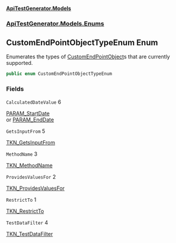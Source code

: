 #### [ApiTestGenerator.Models](ApiTestGenerator.Models.md 'ApiTestGenerator.Models')
### [ApiTestGenerator.Models.Enums](ApiTestGenerator.Models.md#ApiTestGenerator.Models.Enums 'ApiTestGenerator.Models.Enums')

## CustomEndPointObjectTypeEnum Enum

Enumerates the types of [CustomEndPointObject](https://docs.microsoft.com/en-us/dotnet/api/CustomEndPointObject 'CustomEndPointObject')s that are currently supported.

```csharp
public enum CustomEndPointObjectTypeEnum
```
### Fields

<a name='ApiTestGenerator.Models.Enums.CustomEndPointObjectTypeEnum.CalculatedDateValue'></a>

`CalculatedDateValue` 6

[PARAM_StartDate](ParseTokens.md#ApiTestGenerator.Models.Consts.ParseTokens.PARAM_StartDate 'ApiTestGenerator.Models.Consts.ParseTokens.PARAM_StartDate')   
            or [PARAM_EndDate](ParseTokens.md#ApiTestGenerator.Models.Consts.ParseTokens.PARAM_EndDate 'ApiTestGenerator.Models.Consts.ParseTokens.PARAM_EndDate')

<a name='ApiTestGenerator.Models.Enums.CustomEndPointObjectTypeEnum.GetsInputFrom'></a>

`GetsInputFrom` 5

[TKN_GetsInputFrom](ParseTokens.md#ApiTestGenerator.Models.Consts.ParseTokens.TKN_GetsInputFrom 'ApiTestGenerator.Models.Consts.ParseTokens.TKN_GetsInputFrom')

<a name='ApiTestGenerator.Models.Enums.CustomEndPointObjectTypeEnum.MethodName'></a>

`MethodName` 3

[TKN_MethodName](ParseTokens.md#ApiTestGenerator.Models.Consts.ParseTokens.TKN_MethodName 'ApiTestGenerator.Models.Consts.ParseTokens.TKN_MethodName')

<a name='ApiTestGenerator.Models.Enums.CustomEndPointObjectTypeEnum.ProvidesValuesFor'></a>

`ProvidesValuesFor` 2

[TKN_ProvidesValuesFor](ParseTokens.md#ApiTestGenerator.Models.Consts.ParseTokens.TKN_ProvidesValuesFor 'ApiTestGenerator.Models.Consts.ParseTokens.TKN_ProvidesValuesFor')

<a name='ApiTestGenerator.Models.Enums.CustomEndPointObjectTypeEnum.RestrictTo'></a>

`RestrictTo` 1

[TKN_RestrictTo](ParseTokens.md#ApiTestGenerator.Models.Consts.ParseTokens.TKN_RestrictTo 'ApiTestGenerator.Models.Consts.ParseTokens.TKN_RestrictTo')

<a name='ApiTestGenerator.Models.Enums.CustomEndPointObjectTypeEnum.TestDataFilter'></a>

`TestDataFilter` 4

[TKN_TestDataFilter](ParseTokens.md#ApiTestGenerator.Models.Consts.ParseTokens.TKN_TestDataFilter 'ApiTestGenerator.Models.Consts.ParseTokens.TKN_TestDataFilter')